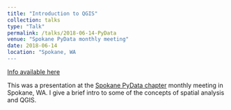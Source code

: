 ```yaml
---
title: "Introduction to QGIS"
collection: talks
type: "Talk"
permalink: /talks/2018-06-14-PyData
venue: "Spokane PyData monthly meeting"
date: 2018-06-14
location: "Spokane, WA
---
```


[Info available here](https://www.meetup.com/PyData-Spokane/events/251211237/)

This was a presentation at the [Spokane PyData chapter](https://www.meetup.com/PyData-Spokane/) monthly meeting in Spokane, WA. I give a brief intro to some of the concepts of spatial analysis and QGIS.


